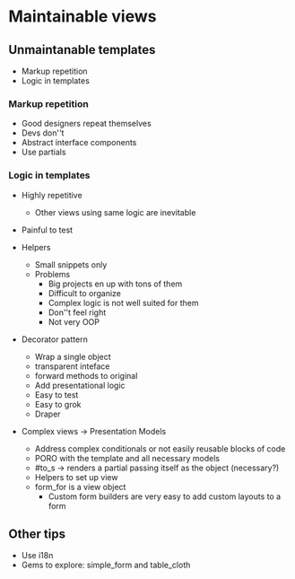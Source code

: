 # Maintainable views

## Unmaintanable templates
- Markup repetition
- Logic in templates

### Markup repetition
- Good designers repeat themselves
- Devs don''t
- Abstract interface components
- Use partials

### Logic in templates
- Highly repetitive
  - Other views using same logic are inevitable
- Painful to test
- Helpers
  - Small snippets only
  - Problems
    - Big projects en up with tons of them
    - Difficult to organize
    - Complex logic is not well suited for them
    - Don''t feel right
    - Not very OOP
- Decorator pattern
  - Wrap a single object
  - transparent inteface
  - forward methods to original
  - Add presentational logic
  - Easy to test
  - Easy to grok
  - Draper

- Complex views -> Presentation Models
  - Address complex conditionals or not easily reusable blocks of code
  - PORO with the template and all necessary models
  - #to_s -> renders a partial passing itself as the object (necessary?)
  - Helpers to set up view
  - form_for is a view object
    - Custom form builders are very easy to add custom layouts to a form

## Other tips
- Use i18n
- Gems to explore: simple_form and table_cloth
